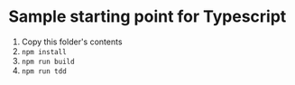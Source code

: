 # Sample starting point for Typescript

1. Copy this folder's contents
2. ```npm install```
3. ```npm run build```
4. ```npm run tdd```